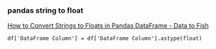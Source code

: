 ### pandas string to float


[How to Convert Strings to Floats in Pandas DataFrame - Data to Fish](https://datatofish.com/convert-string-to-float-dataframe/ "How to Convert Strings to Floats in Pandas DataFrame - Data to Fish")


 

```
df['DataFrame Column'] = df['DataFrame Column'].astype(float)

```
